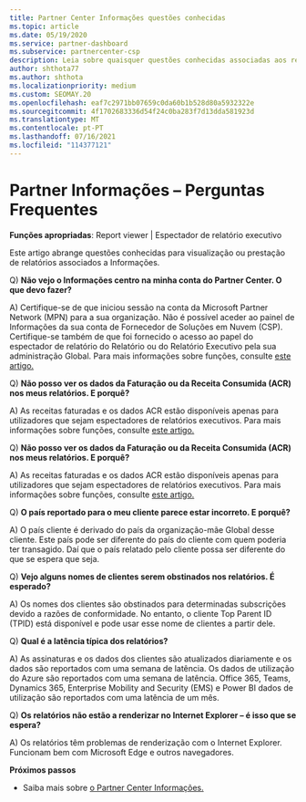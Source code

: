 ```yaml
---
title: Partner Center Informações questões conhecidas
ms.topic: article
ms.date: 05/19/2020
ms.service: partner-dashboard
ms.subservice: partnercenter-csp
description: Leia sobre quaisquer questões conhecidas associadas aos relatórios do Partner Center Informações (PCI). As informações podem incluir problemas de renderização conhecidos ou limitações de reporte.
author: shthota77
ms.author: shthota
ms.localizationpriority: medium
ms.custom: SEOMAY.20
ms.openlocfilehash: eaf7c2971bb07659c0da60b1b528d80a5932322e
ms.sourcegitcommit: 4f1702683336d54f24c0ba283f7d13dda581923d
ms.translationtype: MT
ms.contentlocale: pt-PT
ms.lasthandoff: 07/16/2021
ms.locfileid: "114377121"
---
```

# <a name="partner-insights--frequently-asked-questions"></a>Partner Informações – Perguntas Frequentes

**Funções apropriadas**: Report viewer | Espectador de relatório executivo

Este artigo abrange questões conhecidas para visualização ou prestação de relatórios associados a Informações.

Q) **Não vejo o Informações centro na minha conta do Partner Center. O que devo fazer?**

A) Certifique-se de que iniciou sessão na conta da Microsoft Partner Network (MPN) para a sua organização. Não é possível aceder ao painel de Informações da sua conta de Fornecedor de Soluções em Nuvem (CSP). Certifique-se também de que foi fornecido o acesso ao papel do espectador de relatório do Relatório ou do Relatório Executivo pela sua administração Global.  Para mais informações sobre funções, consulte [este artigo.](./insights-roles.md)

Q) **Não posso ver os dados da Faturação ou da Receita Consumida (ACR) nos meus relatórios. E porquê?**

A) As receitas faturadas e os dados ACR estão disponíveis apenas para utilizadores que sejam espectadores de relatórios executivos.  Para mais informações sobre funções, consulte [este artigo.](./insights-roles.md)

Q) **Não posso ver os dados da Faturação ou da Receita Consumida (ACR) nos meus relatórios. E porquê?**

A) As receitas faturadas e os dados ACR estão disponíveis apenas para utilizadores que sejam espectadores de relatórios executivos. Para mais informações sobre funções, consulte [este artigo.](./insights-roles.md)

Q) **O país reportado para o meu cliente parece estar incorreto. E porquê?**

A) O país cliente é derivado do país da organização-mãe Global desse cliente. Este país pode ser diferente do país do cliente com quem poderia ter transagido. Daí que o país relatado pelo cliente possa ser diferente do que se espera que seja.

Q) **Vejo alguns nomes de clientes serem obstinados nos relatórios. É esperado?**

A) Os nomes dos clientes são obstinados para determinadas subscrições devido a razões de conformidade. No entanto, o cliente Top Parent ID (TPID) está disponível e pode usar esse nome de clientes a partir dele.

Q) **Qual é a latência típica dos relatórios?**

A) As assinaturas e os dados dos clientes são atualizados diariamente e os dados são reportados com uma semana de latência. Os dados de utilização do Azure são reportados com uma semana de latência. Office 365, Teams, Dynamics 365, Enterprise Mobility and Security (EMS) e Power BI dados de utilização são reportados com uma latência de um mês.

Q) **Os relatórios não estão a renderizar no Internet Explorer – é isso que se espera?**

A) Os relatórios têm problemas de renderização com o Internet Explorer. Funcionam bem com Microsoft Edge e outros navegadores.

**Próximos passos**

- Saiba mais sobre [o Partner Center Informações.](partner-center-insights.md)